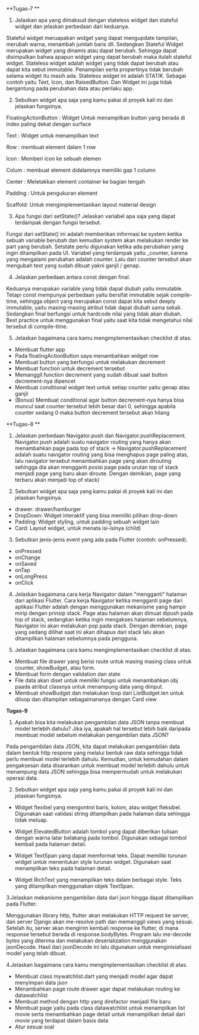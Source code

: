 **Tugas-7
**
1. Jelaskan apa yang dimaksud dengan stateless widget dan stateful widget dan jelaskan perbedaan dari keduanya.

Stateful widget meruapakan widget yang dapat mengupdate tampilan, merubah warna, menambah jumlah baris dll. Sedangkan Stateful Widget merupakan widget yang dinamis atau dapat berubah. Sehingga dapat disimpulkan bahwa apapun widget yang dapat berubah maka itulah stateful widget. Stateless widget adalah widget yang tidak dapat berubah atau dapat kita sebut immutable. Penampilan serta propertinya tidak berubah selama widget itu masih ada. Stateless widget ini adalah STATIK. Sebagai contoh yaitu Text, Icon, dan RaisedButton. Dan Widget ini juga tidak bergantung pada perubahan data atau perilaku app.

2. Sebutkan widget apa saja yang kamu pakai di proyek kali ini dan jelaskan fungsinya.
 
FloatingActionButton : Widget Untuk menampilkan button yang berada di index paling dekat dengan surface

Text : Widget untuk menampilkan text

Row : membuat element dalam 1 row

Icon : Memberi icon ke sebuah elemen

Colum : membuat element didalamnya memiliki gap 1 column

Center : Meletakkan element container ke bagian tengah

Padding : Untuk pengukuran element

Scaffold: Untuk mengimplementasikan layout material design

3. Apa fungsi dari setState()? Jelaskan variabel apa saja yang dapat terdampak dengan fungsi tersebut.

Fungsi dari setState() ini adalah memberikan informasi ke system ketika sebuah variable berubah dan kemudian system akan melakukan render ke part yang berubah. Setstate perlu digunakan ketika ada perubahan yang ingin ditampilkan pada UI. Variabel yang terdampak yaitu _counter, karena yang mengalami perubahan adalah counter. Lalu dari counter tersebut akan mengubah text yang sudah dibuat yakni ganjil / genap.

4. Jelaskan perbedaan antara const dengan final.

Keduanya merupakan variable yang tidak dapat diubah yaitu immutable. Tetapi const mempunyai perbedaan yaitu bersifat immutable sejak compile-time, sehingga object yang merupakan const dapat kita sebut deeply immutable, yaitu masing-masing atribut tidak dapat diubah sama sekali. Sedangkan final berfungsi untuk hardcode nilai yang tidak akan diubah. Best practice untuk menggunakan final yaitu saat kita tidak mengetahui nilai tersebut di compile-time.

5. Jelaskan bagaimana cara kamu mengimplementasikan checklist di atas.

- Membuat flutter app
- Pada floatingActionButton saya menambahkan widget row
- Membuat button yang berfungsi untuk melakukan decrement
- Membuat function untuk decrement tersebut
- Memanggil function decrement yang sudah dibuat saat button decrement-nya dipencet
- Membuat conditional widget text untuk setiap counter yaitu genap atau ganjil
- (Bonus) Membuat conditional agar button decrement-nya hanya bisa muncul saat counter tersebut lebih besar dari 0, sehingga apabila counter sedang 0 maka button decrement tersebut akan hilang

**Tugas-8
**
1. Jelaskan perbedaan Navigator.push dan Navigator.pushReplacement.
Navigator.push adalah suatu navigator routing yang hanya akan menambahkan page pada top of stack -> Navigator.pushReplacement adalah suatu navigator routing yang bisa menghapus page paling atas, lalu navigator tersebut menambahkan page yang akan dirouting sehingga dia akan mengganti posisi page pada urutan top of stack menjadi page yang baru akan diroute. Dengan demikian, page yang terbaru akan menjadi top of stack)

2. Sebutkan widget apa saja yang kamu pakai di proyek kali ini dan jelaskan fungsinya.
- drawer: drawer/hamburger
- DropDown: Widget interaktif yang bisa memiliki pilihan drop-down
- Padding: Widget styling, untuk padding sebuah widget lain
- Card: Layout widget, untuk menata isi-isinya (child)

3. Sebutkan jenis-jenis event yang ada pada Flutter (contoh: onPressed).
- onPressed
- onChange
- onSaved
- onTap
- onLongPress
- onClick

4. Jelaskan bagaimana cara kerja Navigator dalam "mengganti" halaman dari aplikasi Flutter.
Cara kerja Navigator ketika mengganti page dari aplikasi Flutter adalah dengan menggunakan mekanisme yang hampir mirip dengan prinsip stack. Page atau halaman akan dimuat dipush pada top of stack, sedangkan ketika ingin mengakses halaman sebelumnya, Navigator ini akan melakukan pop pada stack. Dengan demikian, page yang sedang dilihat saat ini akan dihapus dari stack lalu akan ditampilkan halaman sebelumnya pada pengguna.

5. Jelaskan bagaimana cara kamu mengimplementasikan checklist di atas.
- Membuat file drawer yang berisi route untuk masing masing class untuk counter, showBudget, atau form.
- Membuat form dengan validation dan state
- File data akan diset untuk memiliki fungsi untuk menambahkan obj paada atribut classnya untuk menampung data yang diinput.
- Membuat showBudget dan melakukan loop dari ListBudget.len untuk diloop dan ditampilan sebagaimananya dengan Card view

**Tugas-9**

1. Apakah bisa kita melakukan pengambilan data JSON tanpa membuat model terlebih dahulu? Jika iya, apakah hal tersebut lebih baik daripada membuat model sebelum melakukan pengambilan data JSON?

Pada pengambilan data JSON, kita dapat melakukan pengambilan data dalam bentuk http respone yang melalui bentuk raw data sehingga tidak perlu membuat model terlebih dahulu. Kemudian, untuk kemudahan dalam pengaksesan data disarankan untuk membuat model terlebih dahulu untuk menampung data JSON sehingga bisa mempermudah untuk melakukan operasi data.

2. Sebutkan widget apa saja yang kamu pakai di proyek kali ini dan jelaskan fungsinya.

- Widget flexibel yang mengontrol baris, kolom, atau widget fleksibel. Digunakan saat validasi string ditampilkan pada halaman data sehingga tidak meluap.

- Widget ElevatedButton adalah tombol yang dapat diberikan tulisan dengan warna latar belakang pada tombol. Digunakan sebagai tombol kembali pada halaman detail.

- Widget TextSpan yang dapat memformat teks. Dapat memiliki turunan widget untuk menentukan style turunan widget. Digunakan saat menampilkan teks pada halaman detail.

- Widget RichText yang menampilkan teks dalam berbagai style. Teks yang ditampilkan menggunakan objek TextSpan.

3.Jelaskan mekanisme pengambilan data dari json hingga dapat ditampilkan pada Flutter.

Menggunakan library http, flutter akan melakukan HTTP request ke server, dan server Django akan me-resolve path dan memanggil views yang sesuai. Setelah itu, server akan mengirim kembali response ke flutter, di mana response tersebut berada di response.bodyBytes. Program lalu me-decode bytes yang diterima dan melakukan deserialization menggunakan jsonDecode. Hasil dari jsonDecode ini lalu digunakan untuk menginisialisasi model yang telah dibuat.

4.Jelaskan bagaimana cara kamu mengimplementasikan checklist di atas.
- Membuat class mywatchlist.dart yang menjadi model agar dapat menyimpan data json
- Menambahkan page route drawer agar dapat melakukan routing ke datawatchlist
- Membuat method dengan http yang direfactor menjadi file baru
- Membuat page yaitu pada class datawatchlist untuk menampilkan list movie serta menambahkan page detail untuk menampilkan detail dari movie yang terdapat dalam basis data
- Atur sesuai soal
